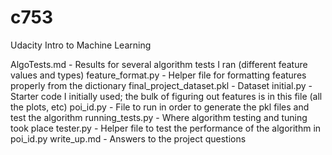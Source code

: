 # c753
Udacity Intro to Machine Learning

AlgoTests.md - Results for several algorithm tests I ran (different feature values and types)
feature_format.py - Helper file for formatting features properly from the dictionary
final_project_dataset.pkl - Dataset
initial.py - Starter code I initially used; the bulk of figuring out features is in this file (all the plots, etc)
poi_id.py - File to run in order to generate the pkl files and test the algorithm
running_tests.py - Where algorithm testing and tuning took place
tester.py - Helper file to test the performance of the algorithm in poi_id.py
write_up.md - Answers to the project questions
